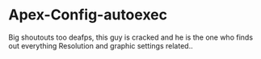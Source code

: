 # Apex-Config-autoexec
Big shoutouts too deafps, this guy is cracked and he is the one who finds out everything Resolution and graphic settings related.. 
